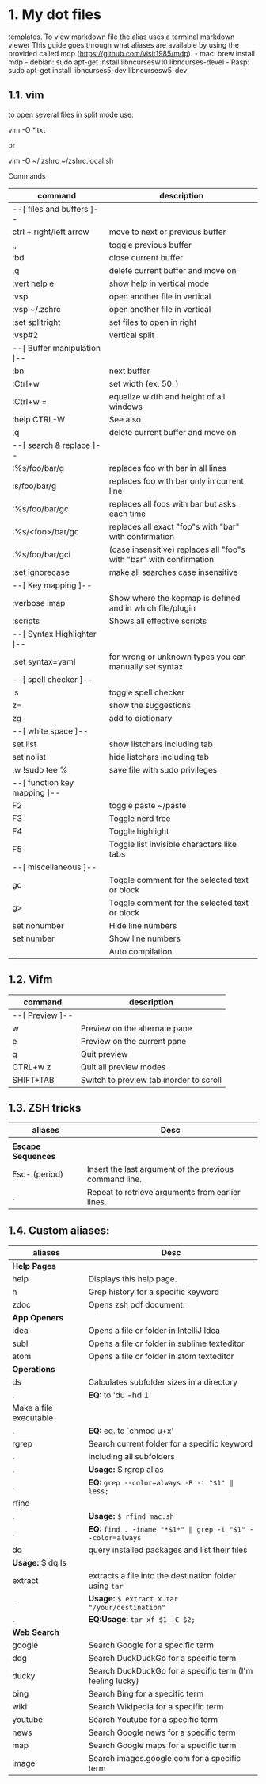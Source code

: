 # 1. My dot files 
templates. To view markdown file the alias uses a terminal markdown viewer
This guide goes through what aliases are available by using the provided
called mdp (https://github.com/visit1985/mdp).
    - mac: brew install mdp
    - debian: sudo apt-get install libncursesw10 libncurses-devel
    - Rasp: sudo apt-get install libncurses5-dev libncursesw5-dev

## 1.1. vim
to open several files in split mode use:

vim -O *.txt

or

vim -O ~/.zshrc ~/zshrc.local.sh

Commands

| command                      | description                                                         |
|------------------------------|---------------------------------------------------------------------|
| --[ files and buffers ]--    |                                                                     |
| ctrl + right/left arrow      | move to next or previous buffer                                     |
| ,,                           | toggle previous buffer                                              |
| :bd                          | close current buffer                                                |
| ,q                           | delete current buffer and move on                                   |
| :vert help e                 | show help in vertical mode                                          |
| :vsp                         | open another file in vertical                                       |
| :vsp ~/.zshrc                | open another file in vertical                                       |
| :set splitright              | set files to open in right                                          |
| :vsp#2                       | vertical split                                                      |
| --[ Buffer manipulation ]--  |                                                                     |
| :bn                          | next buffer                                                         |
| :Ctrl+w                      | set width (ex. 50<C-w>_)                                            |
| :Ctrl+w =                    | equalize width and height of all windows                            |
| :help CTRL-W                 | See also                                                            |
| ,q                           | delete current buffer and move on                                   |
| --[ search & replace ]--     |                                                                     |
| :%s/foo/bar/g                | replaces foo with bar in all lines                                  |
| :s/foo/bar/g                 | replaces foo with bar only in current line                          |
| :%s/foo/bar/gc               | replaces all foos with bar but asks each time                       |
| :%s/\<foo\>/bar/gc           | replaces all exact "foo"s with "bar" with confirmation              |
| :%s/foo/bar/gci              | (case insensitive) replaces all "foo"s with "bar" with confirmation |
| :set ignorecase              | make all searches case insensitive                                  |
| --[ Key mapping ]--          |                                                                     |
| :verbose imap <tab>          | Show where the kepmap is defined and in which file/plugin           |
| :scripts                     | Shows all effective scripts                                         |
| --[ Syntax Highlighter ]--   |                                                                     |
| :set syntax=yaml             | for wrong or unknown types you can manually set syntax              |
| --[ spell checker ]--        |                                                                     |
| ,s                           | toggle spell checker                                                |
| z=                           | show the suggestions                                                |
| zg                           | add to dictionary                                                   |
| --[ white space ]--          |                                                                     |
| set list                     | show listchars including tab                                        |
| set nolist                   | hide listchars including tab                                        |
| :w !sudo tee %               | save file with sudo privileges                                      |
| --[ function key mapping ]-- |                                                                     |
| F2                           | toggle paste ~/paste                                                |
| F3                           | Toggle nerd tree                                                    |
| F4                           | Toggle highlight                                                    |
| F5                           | Toggle list invisible characters like tabs                          |
| --[ miscellaneous ]--        |                                                                     |
| gc                           | Toggle comment for the selected text or block                       |
| g>                           | Toggle comment for the selected text or block                       |
| set nonumber                 | Hide line numbers                                                   |
| set number                   | Show line numbers                                                   |
| .                            | Auto compilation                                                    |

## 1.2. Vifm


| command                  | description                             |
|--------------------------|-----------------------------------------|
| --[    Preview       ]-- |                                         |
| w                        | Preview on the alternate pane           |
| e                        | Preview on the current pane             |
| q                        | Quit preview                            |
| CTRL+w z                 | Quit all preview modes                  |
| SHIFT+TAB                | Switch to preview tab inorder to scroll |

## 1.3. ZSH tricks

| aliases              | Desc                                                   |
|----------------------|--------------------------------------------------------|
|                      |                                                        |
| **Escape Sequences** |                                                        |
| Esc-.(period)        | Insert the last argument of the previous command line. |
| .                    | Repeat to retrieve arguments from earlier lines.       |

## 1.4. Custom aliases:

| aliases                | Desc                                                         |
|------------------------|--------------------------------------------------------------|
| **Help Pages**         |                                                              |
| help                   | Displays this help page.                                     |
| h                      | Grep history for a specific keyword                          |
| zdoc                   | Opens zsh pdf document.                                      |
| **App Openers**        |                                                              |
| idea                   | Opens a file or folder in IntelliJ Idea                      |
| subl                   | Opens a file or folder in sublime texteditor                 |
| atom                   | Opens a file or folder in atom texteditor                    |
| **Operations**         |                                                              |
| ds                     | Calculates subfolder sizes in a directory                    |
| .                      | **EQ:**  to 'du -hd 1'                                       |
| Make a file executable |                                                              |
| .                      | **EQ:** eq. to `chmod u+x'                                   |
| rgrep                  | Search current folder for a specific keyword                 |
| .                      | including all subfolders                                     |
| .                      | **Usage:** $ rgrep alias                                     |
| .                      | **EQ:** `grep --color=always -R -i "$1" ‖ less;`             |
| rfind                  |                                                              |
| .                      | **Usage:** `$ rfind mac.sh`                                  |
| .                      | **EQ:** `find . -iname "*$1*" ‖ grep -i "$1" --color=always` |
| dq                     | query installed packages and list their files                |
| **Usage:** $ dq ls     |                                                              |
| extract                | extracts a file into the destination folder using `tar`      |
| .                      | **Usage:** `$ extract x.tar "/your/destination"`             |
| .                      | **EQ:Usage:** `tar xf $1 -C $2;`                             |
| **Web Search**         |                                                              |
| google                 | Search Google for a specific term                            |
| ddg                    | Search DuckDuckGo for a specific term                        |
| ducky                  | Search DuckDuckGo for a specific term (I'm feeling lucky)    |
| bing                   | Search Bing for a specific term                              |
| wiki                   | Search Wikipedia for a specific term                         |
| youtube                | Search Youtube for a specific term                           |
| news                   | Search Google news for a specific term                       |
| map                    | Search Google maps for a specific term                       |
| image                  | Search images.google.com for a specific term                 |

